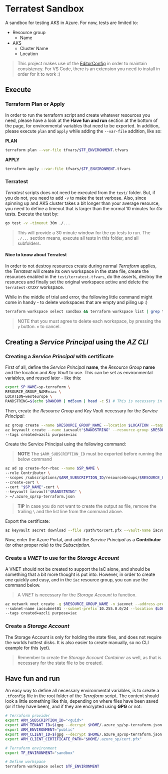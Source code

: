 # Terratest Sandbox

A sandbox for testing AKS in Azure. For now, tests are limited to:

- Resource group
  - Name
- AKS
  - Cluster Name
  - Location

> This project makes use of the [EditorConfig](https://editorconfig.org/) in order to maintain consistency. For VS Code, there is an extension you need to install in order for it to work :)

## Execute

### Terraform Plan or Apply

In order to run the terraform script and create whatever resources you need, please have a look at the **Have fun and run** section at the bottom of the page, for environmental variables that need to be exported. In addition, please execute `plan` and `apply` while adding the `--var-file` addition, like so:

**PLAN**

```sh
terraform plan --var-file tfvars/$TF_ENVIRONMENT.tfvars
```

**APPLY**

```sh
terraform apply --var-file tfvars/$TF_ENVIRONMENT.tfvars
```

### Terratest

*Terratest* scripts does not need be executed from the `test/` folder. But, if you do not, you need to add `-v` to make the test verbose. Also, since spinning up and AKS cluster takes a bit longer than your average resource, you need to define a timeout that is larger than the normal 10 minutes for *Go* tests. Execute the test by:

```sh
go test -v -timeout 30m ./...
```

> This will provide a 30 minute window for the go tests to run.
> The `./...` section means, execute all tests in this folder, and all subfolders.

#### Nice to know about Terratest

In order to not destroy resources create during normal *Terraform* applies, the *Terratest* will create its own workspace in the state file, create the resources enabled in the `test/terratest.tfvars`, do the asserts, destroy the resources and finally set the original workspace active and delete the `terratest-XYZXY` workspace.

While in the middle of trial and error, the following little command might come in handy - to delete workspaces that are empty and piling up :)

```sh
terraform workspace select sandbox && terraform workspace list | grep terratest | xargs -n 1 -p terraform workspace delete
```

> NOTE that you must agree to delete each workspace, by pressing the `y` button. `n` to cancel.

## Creating a *Service Principal* using the *AZ CLI*

### Creating a *Service Principal* with certificate

First of all, define the *Service Principal* **name**, the *Resource Group* **name** and the location and *Key Vault* to use. This can be set as environmental variables, and reused later - like this:

```bash
export SP_NAME=sp-terraform \
RESOURCE_GROUP_NAME=iac \
LOCATION=westeurope \
RANDSTRING=$(echo $RANDOM | md5sum | head -c 5) # This is necessary in order to create unique names, where that is required
```

Then, create the *Resource Group* and *Key Vault* necessary for the *Service Principal*:

```bash
az group create --name $RESOURCE_GROUP_NAME --location $LOCATION --tags created=azcli purpose=iac
az keyvault create --name iacvault"$RANDSTRING" --resource-group $RESOURCE_GROUP_NAME --location $LOCATION \
--tags created=azcli purpose=iac
```

Create the Service Principal using the following command:

> **NOTE**
> The `$ARM_SUBSCRIPTION_ID` must be exported before running the below command

```bash
az ad sp create-for-rbac --name $SP_NAME \
--role Contributor \
--scopes /subscriptions/$ARM_SUBSCRIPTION_ID/resourceGroups/$RESOURCE_GROUP_NAME \
--create-cert \
--cert "$SP_NAME"-cert \
--keyvault iacvault"$RANDSTRING" \
> ~/.azure_sp/sp-terraform.json
```

> **TIP**
> In case you do not want to create the output as file, remove the trailing `\` and the list line from the command above.

Export the certificate:

```bash
az keyvault secret download --file /path/to/cert.pfx --vault-name iacvault"$RANDSTRING" --name "$SP_NAME"-cert --encoding base64
```

Now, enter the Azure Portal, and add the *Service Principal* as a **Contributor** (or other proper role) to the *Subscription*.

### Create a *VNET* to use for the *Storage Account*

A VNET should not be created to support the IaC alone, and should be something that a bit more thought is put into. However, in order to create one quickly and easy, and in the `iac` resource group, you can use the command below.

> A *VNET* is necessary for the *Storage Account* to function.

```bash
az network vnet create -g $RESOURCE_GROUP_NAME -n iacvnet --address-prefix 10.255.0.0/16 \
--subnet-name iacsubnet01 --subnet-prefix 10.255.0.0/24 --location $LOCATION \
--tags created=azcli purpose=iac
```

### Create a *Storage Account*

The Storage Account is only for holding the state files, and does not require the worlds hottest disks. It is also easier to create manually, so no CLI example for this (yet).

> Remember to create the *Storage Account Container* as well, as that is necessary for the state file to be created.

## Have fun and run

An easy way to define all necessary environmental variables, is to create a `.tfconfig` file in the root folder of the *Terraform* script. The content should look a little something like this, depending on where files have been saved (or if they have been), and if they are encrypted using **GPG** or not:

```bash
# Terraform provider
export ARM_SUBSCRIPTION_ID="<guid>"
export ARM_TENANT_ID=$(gpg --decrypt $HOME/.azure_sp/sp-terraform.json.gpg | jq -r '.tenant')
export ARM_ENVIRONMENT="public"
export ARM_CLIENT_ID=$(gpg --decrypt $HOME/.azure_sp/sp-terraform.json.gpg | jq -r '.appId')
export ARM_CLIENT_CERTIFICATE_PATH="$HOME/.azure_sp/cert.pfx"

# Terraform environment
export TF_ENVIRONMENT="sandbox"

# Define workspace
terraform workspace select $TF_ENVIRONMENT
```
